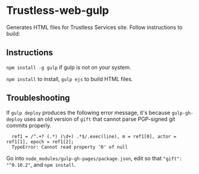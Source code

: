 # Trustless-web-gulp

Generates HTML files for Trustless Services site. Follow instructions to build:

## Instructions

`npm install -g gulp` if gulp is not on your system.

`npm install` to install, `gulp ejs` to build HTML files.

## Troubleshooting

If `gulp deploy` produces the following error message, it's because `gulp-gh-deploy` uses an old version of `gift` that cannot parse PGP-signed git commits properly.

```
  ref1 = /^.+? (.*) (\d+) .*$/.exec(line), m = ref1[0], actor = ref1[1], epoch = ref1[2];
  TypeError: Cannot read property '0' of null
```

Go into `node_modules/gulp-gh-pages/package.json`, edit so that `"gift": "^0.10.2"`, and `npm install`.